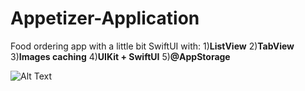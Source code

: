 # Appetizer-Application
Food ordering app with a little bit SwiftUI with: 1)**ListView** 2)**TabView** 3)**Images caching** 4)**UIKit + SwiftUI** 5)**@AppStorage**

![Alt Text](https://i.yapx.ru/LAINO.gif)
